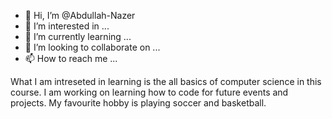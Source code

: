 - 👋 Hi, I’m @Abdullah-Nazer
- 👀 I’m interested in ...
- 🌱 I’m currently learning ...
- 💞️ I’m looking to collaborate on ...
- 📫 How to reach me ...

<!---
Abdullah-Nazer/Abdullah-Nazer is a ✨ special ✨ repository because its `README.md` (this file) appears on your GitHub profile.
You can click the Preview link to take a look at your changes.
--->

What I am intreseted in learning is the all basics of computer science in this course. I am working on learning how to code for future events and projects. My favourite hobby is playing soccer and basketball. 
